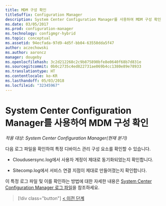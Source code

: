```yaml
---
title: MDM 구성 확인
titleSuffix: Configuration Manager
description: System Center Configuration Manager를 사용하여 MDM 구성 확인
ms.date: 03/05/2017
ms.prod: configuration-manager
ms.technology: configmgr-hybrid
ms.topic: conceptual
ms.assetid: 94ecfada-97d9-4d5f-bb04-63550dda5f47
author: aczechowski
ms.author: aaroncz
manager: dougeby
ms.openlocfilehash: 3c2d212268c2c9b875890bfe8e0640f68b7d831e
ms.sourcegitcommit: 0b0c2735c4ed822731ae069b4cc1380e89e78933
ms.translationtype: HT
ms.contentlocale: ko-KR
ms.lasthandoff: 05/03/2018
ms.locfileid: "32345967"
---
```

# <a name="verify-mdm-configuration-with-system-center-configuration-manager"></a>System Center Configuration Manager를 사용하여 MDM 구성 확인

*적용 대상: System Center Configuration Manager(현재 분기)*

다음 로그 파일을 확인하여 특정 디바이스 관리 구성 요소를 확인할 수 있습니다.

-   Cloudusersync.log에서 사용자 계정이 제대로 동기화되었는지 확인합니다.

-   Sitecomp.log에서 서비스 연결 지점이 제대로 만들어졌는지 확인합니다.

이 특정 로그 파일 및 이를 확인하는 방법에 대한 자세한 내용은 [System Center Configuration Manager 로그 파일](../../core/plan-design/hierarchy/log-files.md##BKMK_FunctionLogs)을 참조하세요. 

> [!div class="button"]
[< 이전 단계](set-up-additional-management.md)
